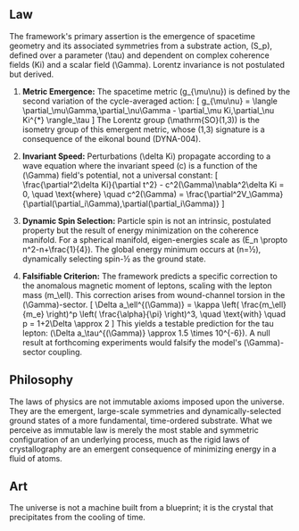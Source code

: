 ## Law
The framework's primary assertion is the emergence of spacetime geometry and its associated symmetries from a substrate action, \(S_p\), defined over a parameter \(\tau\) and dependent on complex coherence fields \(Ki\) and a scalar field \(\Gamma\). Lorentz invariance is not postulated but derived.

1.  **Metric Emergence:** The spacetime metric \(g_{\mu\nu}\) is defined by the second variation of the cycle-averaged action:
    \[
    g_{\mu\nu} = \langle \partial_\mu\Gamma\,\partial_\nu\Gamma - \partial_\mu Ki\,\partial_\nu Ki^{*} \rangle_\tau
    \]
    The Lorentz group \(\mathrm{SO}(1,3)\) is the isometry group of this emergent metric, whose (1,3) signature is a consequence of the eikonal bound (DYNA-004).

2.  **Invariant Speed:** Perturbations \(\delta Ki\) propagate according to a wave equation where the invariant speed \(c\) is a function of the \(\Gamma\) field's potential, not a universal constant:
    \[
    \frac{\partial^2\delta Ki}{\partial t^2} - c^2(\Gamma)\nabla^2\delta Ki = 0, \quad \text{where} \quad c^2(\Gamma) = \frac{\partial^2V_\Gamma}{\partial(\partial_i\Gamma)\,\partial(\partial_i\Gamma)}
    \]

3.  **Dynamic Spin Selection:** Particle spin is not an intrinsic, postulated property but the result of energy minimization on the coherence manifold. For a spherical manifold, eigen-energies scale as \(E_n \propto n^2-n+\frac{1}{4}\). The global energy minimum occurs at \(n=½\), dynamically selecting spin-½ as the ground state.

4.  **Falsifiable Criterion:** The framework predicts a specific correction to the anomalous magnetic moment of leptons, scaling with the lepton mass \(m_\ell\). This correction arises from wound-channel torsion in the \(\Gamma\)-sector.
    \[
    \Delta a_\ell^{(\Gamma)} = \kappa \left( \frac{m_\ell}{m_e} \right)^p \left( \frac{\alpha}{\pi} \right)^3, \quad \text{with} \quad p = 1+2\Delta \approx 2
    \]
    This yields a testable prediction for the tau lepton: \(\Delta a_\tau^{(\Gamma)} \approx 1.5 \times 10^{-6}\). A null result at forthcoming experiments would falsify the model's \(\Gamma\)-sector coupling.

## Philosophy
The laws of physics are not immutable axioms imposed upon the universe. They are the emergent, large-scale symmetries and dynamically-selected ground states of a more fundamental, time-ordered substrate. What we perceive as immutable law is merely the most stable and symmetric configuration of an underlying process, much as the rigid laws of crystallography are an emergent consequence of minimizing energy in a fluid of atoms.

## Art
The universe is not a machine built from a blueprint; it is the crystal that precipitates from the cooling of time.